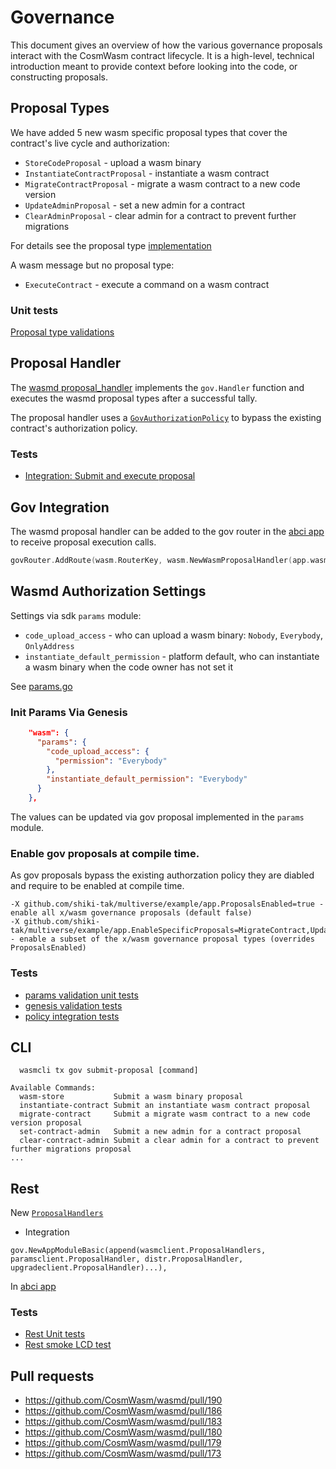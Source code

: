 # Governance

This document gives an overview of how the various governance
proposals interact with the CosmWasm contract lifecycle. It is
a high-level, technical introduction meant to provide context before
looking into the code, or constructing proposals. 

## Proposal Types
We have added 5 new wasm specific proposal types that cover the contract's live cycle and authorization:
 
* `StoreCodeProposal` - upload a wasm binary
* `InstantiateContractProposal` - instantiate a wasm contract
* `MigrateContractProposal` - migrate a wasm contract to a new code version
* `UpdateAdminProposal` - set a new admin for a contract
* `ClearAdminProposal` - clear admin for a contract to prevent further migrations

For details see the proposal type [implementation](https://github.com/CosmWasm/wasmd/blob/master/x/wasm/internal/types/proposal.go)

A wasm message but no proposal type: 
* `ExecuteContract` - execute a command on a wasm contract

### Unit tests
[Proposal type validations](https://github.com/CosmWasm/wasmd/blob/master/x/wasm/internal/types/proposal_test.go)

## Proposal Handler
The [wasmd proposal_handler](https://github.com/CosmWasm/wasmd/blob/master/x/wasm/internal/keeper/proposal_handler.go) implements the `gov.Handler` function
and executes the wasmd proposal types after a successful tally.
 
The proposal handler uses a [`GovAuthorizationPolicy`](https://github.com/CosmWasm/wasmd/blob/master/x/wasm/internal/keeper/authz_policy.go#L29) to bypass the existing contract's authorization policy.

### Tests
* [Integration: Submit and execute proposal](https://github.com/CosmWasm/wasmd/blob/master/x/wasm/internal/keeper/proposal_integration_test.go)

## Gov Integration
The wasmd proposal handler can be added to the gov router in the [abci app](https://github.com/CosmWasm/wasmd/blob/master/app/app.go#L306)
to receive proposal execution calls. 
```go
govRouter.AddRoute(wasm.RouterKey, wasm.NewWasmProposalHandler(app.wasmKeeper, enabledProposals))
```

## Wasmd Authorization Settings

Settings via sdk `params` module: 
- `code_upload_access` - who can upload a wasm binary: `Nobody`, `Everybody`, `OnlyAddress`
- `instantiate_default_permission` - platform default, who can instantiate a wasm binary when the code owner has not set it 

See [params.go](https://github.com/CosmWasm/wasmd/blob/master/x/wasm/internal/types/params.go)

### Init Params Via Genesis 

```json
    "wasm": {
      "params": {
        "code_upload_access": {
          "permission": "Everybody"
        },
        "instantiate_default_permission": "Everybody"
      }
    },
```

The values can be updated via gov proposal implemented in the `params` module.

### Enable gov proposals at **compile time**. 
As gov proposals bypass the existing authorzation policy they are diabled and require to be enabled at compile time. 
```
-X github.com/shiki-tak/multiverse/example/app.ProposalsEnabled=true - enable all x/wasm governance proposals (default false)
-X github.com/shiki-tak/multiverse/example/app.EnableSpecificProposals=MigrateContract,UpdateAdmin,ClearAdmin - enable a subset of the x/wasm governance proposal types (overrides ProposalsEnabled)
```

### Tests
* [params validation unit tests](https://github.com/CosmWasm/wasmd/blob/master/x/wasm/internal/types/params_test.go)
* [genesis validation tests](https://github.com/CosmWasm/wasmd/blob/master/x/wasm/internal/types/genesis_test.go)
* [policy integration tests](https://github.com/CosmWasm/wasmd/blob/master/x/wasm/internal/keeper/keeper_test.go)

## CLI

```shell script
  wasmcli tx gov submit-proposal [command]

Available Commands:
  wasm-store           Submit a wasm binary proposal
  instantiate-contract Submit an instantiate wasm contract proposal
  migrate-contract     Submit a migrate wasm contract to a new code version proposal
  set-contract-admin   Submit a new admin for a contract proposal
  clear-contract-admin Submit a clear admin for a contract to prevent further migrations proposal
...
```
## Rest
New [`ProposalHandlers`](https://github.com/CosmWasm/wasmd/blob/master/x/wasm/client/proposal_handler.go)

* Integration
```shell script
gov.NewAppModuleBasic(append(wasmclient.ProposalHandlers, paramsclient.ProposalHandler, distr.ProposalHandler, upgradeclient.ProposalHandler)...),
```
In [abci app](https://github.com/CosmWasm/wasmd/blob/master/app/app.go#L109)

### Tests
* [Rest Unit tests](https://github.com/CosmWasm/wasmd/blob/master/x/wasm/client/proposal_handler_test.go)
* [Rest smoke LCD test](https://github.com/CosmWasm/wasmd/blob/master/lcd_test/wasm_test.go)



## Pull requests
* https://github.com/CosmWasm/wasmd/pull/190
* https://github.com/CosmWasm/wasmd/pull/186
* https://github.com/CosmWasm/wasmd/pull/183
* https://github.com/CosmWasm/wasmd/pull/180
* https://github.com/CosmWasm/wasmd/pull/179
* https://github.com/CosmWasm/wasmd/pull/173
